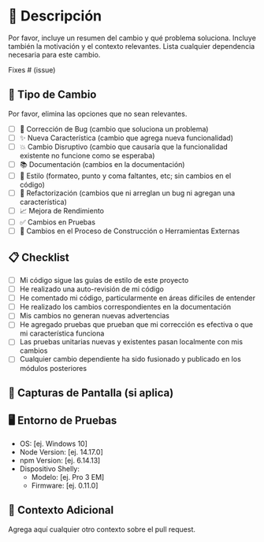 # 📝 Descripción

Por favor, incluye un resumen del cambio y qué problema soluciona. Incluye también la motivación y el contexto relevantes. Lista cualquier dependencia necesaria para este cambio.

Fixes # (issue)

## 🔄 Tipo de Cambio

Por favor, elimina las opciones que no sean relevantes.

- [ ] 🐛 Corrección de Bug (cambio que soluciona un problema)
- [ ] ✨ Nueva Característica (cambio que agrega nueva funcionalidad)
- [ ] 💥 Cambio Disruptivo (cambio que causaría que la funcionalidad existente no funcione como se esperaba)
- [ ] 📚 Documentación (cambios en la documentación)
- [ ] 🎨 Estilo (formateo, punto y coma faltantes, etc; sin cambios en el código)
- [ ] 🔧 Refactorización (cambios que ni arreglan un bug ni agregan una característica)
- [ ] 📈 Mejora de Rendimiento
- [ ] ✅ Cambios en Pruebas
- [ ] 🔨 Cambios en el Proceso de Construcción o Herramientas Externas

## 📋 Checklist

- [ ] Mi código sigue las guías de estilo de este proyecto
- [ ] He realizado una auto-revisión de mi código
- [ ] He comentado mi código, particularmente en áreas difíciles de entender
- [ ] He realizado los cambios correspondientes en la documentación
- [ ] Mis cambios no generan nuevas advertencias
- [ ] He agregado pruebas que prueban que mi corrección es efectiva o que mi característica funciona
- [ ] Las pruebas unitarias nuevas y existentes pasan localmente con mis cambios
- [ ] Cualquier cambio dependiente ha sido fusionado y publicado en los módulos posteriores

## 📸 Capturas de Pantalla (si aplica)

## 🖥️ Entorno de Pruebas

- OS: [ej. Windows 10]
- Node Version: [ej. 14.17.0]
- npm Version: [ej. 6.14.13]
- Dispositivo Shelly:
  * Modelo: [ej. Pro 3 EM]
  * Firmware: [ej. 0.11.0]

## 📄 Contexto Adicional

Agrega aquí cualquier otro contexto sobre el pull request.
